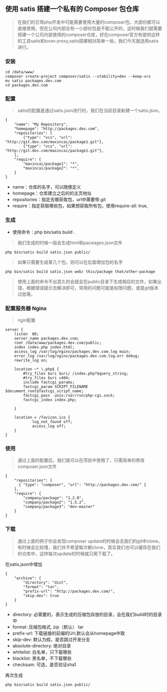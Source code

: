 ## 使用 satis 搭建一个私有的 Composer 包仓库
> 在我们的日常php开发中可能需要使用大量的composer包，大部份都可以直接使用，但在公司内部总有一小部份包是不能公开的，这时候我们就需要搭建一个公司内部使用的composer仓库，好在composer官方有提供这样的工具satis和toran proxy,satis搭建相对简单一些，我们今天就选用satis进行。

### 安装
~~~
cd /data/www/
composer create-project composer/satis --stability=dev --keep-vcs
mv satis packages.dev.com
cd packages.dev.com
~~~

### 配置
> satis的配置是通过satis.json进行的，我们在当前目录新建一个satis.json。

~~~
{
    "name": "My Repository",
    "homepage": "http://packages.dev.com",
    "repositories": [
        {"type": "vcs", "url": "http://git.dev.com/maxincai/package1.git"},
        {"type": "vcs", "url": "http://git.dev.com/maxincai/package1.git"},
    ],
    "require": {
        "maxincai/package1": "*",
        "maxincai/package2": "*",
    }
}
~~~
* name：仓库的名字，可以随便定义
* homepage：仓库建立之后的的主页地址
* repositories：指定去哪获取包，url中需要带.git
* require：指定获取哪些包，如果想获取所有包，使用require-all: true,

### 生成
* 使用命令：php bin/satis build .
> 我们生成的时候一般会生成html和paceages.json文件

~~~
php bin/satis build satis.json public/
~~~
> 如果只需要生成某几个包，则可以在后面增加包的名字

~~~
php bin/satis build satis.json web/ this/package that/other-package
~~~
> 使用上面的命令不出意久的会就会在public目录下生成相应的文件，如果出错，根据错误提示去解决即可，常用的问题可能是权限问题，或是git版本过低等。

### 配置服务器 Nginx
> ngin配置

~~~
server {
    listen  80;
    server_name packages.dev.com;
    root /data/www/packages.dev.com/public;
    index index.php index.html;
    access_log /var/log/nginx/packages.dev.com.log main;
    error_log /var/log/nginx/packages.dev.com.log.err debug;
    rewrite_log on;

    location ~* \.php$ {
        #try_files $uri $uri/ /index.php?$query_string;
        #try_files $uri =404;
        include fastcgi_params;
        fastcgi_param SCRIPT_FILENAME $document_root$fastcgi_script_name;
        fastcgi_pass  unix:/var/run/php-cgi.sock;
        fastcgi_index index.php;

    }

    location = /favicon.ico {
            log_not_found off;
            access_log off;
    }
}
~~~

### 使用
> 通过上面的配置后，我们就可以在项目中使用了，只需简单的修改composer.json文件

~~~
{
    "repositories": [
      { "type": "composer", "url": "http://packages.dev.com/" }
    ],
    "require": {
        "company/package": "1.2.0",
        "company/package2": "1.5.2",
        "company/package3": "dev-master"
    }
}
~~~

### 下载
> 通过上面的例子你会发现composer update的时候会去我们的git中clone，有时候会比较慢，我们并不希望每次都clone，其实我们也可以缓存在我们的仓库中，这样每次update的时候就只用下载了。

在satis.json中增加
~~~
{
    "archive": {
        "directory": "dist",
        "format": "tar",
        "prefix-url": "http://packages.dev.com/",
        "skip-dev": true
    }
}
~~~
* directory: 必需要的，表示生成的压缩包存放的目录，会在我们build时的目录中
* format: 压缩包格式, zip（默认） tar
* prefix-url: 下载链接的前缀的Url,默认会从homepage中取
* skip-dev: 默认为假，是否跳过开发分支
* absolute-directory: 绝对目录
* whitelist: 白名单，只下载哪些
* blacklist: 黑名单，不下载哪些
* checksum: 可选，是否验证sha1

再次生成
~~~
php bin/satis build satis.json public/
~~~